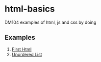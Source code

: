 # html-basics
DM104 examples of html, js and css by doing

## Examples

1. [First Html](fisrt-html)
1. [Unordered List](unordered-list)

